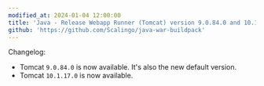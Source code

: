```yaml
---
modified_at: 2024-01-04 12:00:00
title: 'Java - Release Webapp Runner (Tomcat) version 9.0.84.0 and 10.1.17.0'
github: 'https://github.com/Scalingo/java-war-buildpack'
---
```


Changelog:

 * Tomcat `9.0.84.0` is now available. It's also the new default version.
 * Tomcat `10.1.17.0` is now available.
